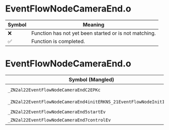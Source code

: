 # EventFlowNodeCameraEnd.o
| Symbol | Meaning 
| ------------- | ------------- 
| :x: | Function has not yet been started or is not matching. 
| :white_check_mark: | Function is completed. 


# EventFlowNodeCameraEnd.o
| Symbol (Mangled) | Symbol (Demangled) | Decompiled? |
| ------------- |  ------------- | ------------- |
| `_ZN2al22EventFlowNodeCameraEndC2EPKc` | `al::EventFlowNodeCameraEnd::EventFlowNodeCameraEnd(char const*)` | :x: |
| `_ZN2al22EventFlowNodeCameraEnd4initERKNS_21EventFlowNodeInitInfoE` | `al::EventFlowNodeCameraEnd::init(al::EventFlowNodeInitInfo const&)` | :x: |
| `_ZN2al22EventFlowNodeCameraEnd5startEv` | `al::EventFlowNodeCameraEnd::start(void)` | :x: |
| `_ZN2al22EventFlowNodeCameraEnd7controlEv` | `al::EventFlowNodeCameraEnd::control(void)` | :x: |
